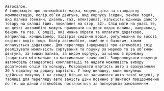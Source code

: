 	Автосалон.
	Є інформація про автомобілі: марка, модель,ціна за стандартну комплектацію, колір,об’єм двигуна, вид корпусу (седан, хечбек тощо), вид палива (бензин, дизель, газ, електрика), кількість одиниць даного товару на складі (див. посилання на стор. 52). Слід мати на увазі те, що деякі автомобілі можуть працювати на двох видах палива, наприклад, бензин та газ. Є опції, які можна обрати та оплатити додатково, наприклад, кондиціонер, підігрів сидіння водія, регулювання по висоті сидіння водія тощо. Колір автомобіля, який не є базовим, також оплачується додатково. Для перегляду інформації про автомобілі слід реалізувати можливість сортування та пошуку за маркою та за об’ємом двигуна, за видом палива, за видом корпусу, за ціною з проміжку (задається мінімальне та максимальне значення). Запропонувати покупцю автомобіль стандартної комплектації та надати можливість вибору додаткових опцій та кольору. Розрахувати вартість авто з врахуванням 20 % податку на додану вартість. У тому випадку, коли покупець здійснив покупку і на складі більше не залишилося авто такої моделі, у таблиці для перегляду авто замість ціни повинно з’явитися повідомлення по те, що даний автомобіль постачається за попереднім замовленням.